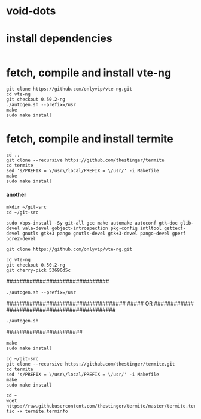# void-dots

# install dependencies
```

```
# fetch, compile and install vte-ng

```
git clone https://github.com/onlyvip/vte-ng.git
cd vte-ng
git checkout 0.50.2-ng 
./autogen.sh --prefix=/usr
make
sudo make install
```
# fetch, compile and install termite
```
cd ..
git clone --recursive https://github.com/thestinger/termite
cd termite
sed 's/PREFIX = \/usr\/local/PREFIX = \/usr/' -i Makefile
make
sudo make install

```


#### another
```
mkdir ~/git-src
cd ~/git-src
```
```
sudo xbps-install -Sy git-all gcc make automake autoconf gtk-doc glib-devel vala-devel gobject-introspection pkg-config intltool gettext-devel gnutls gtk+3 pango gnutls-devel gtk+3-devel pango-devel gperf pcre2-devel
```

```
git clone https://github.com/onlyvip/vte-ng.git
```
```
cd vte-ng
git checkout 0.50.2-ng 
git cherry-pick 53690d5c
```
###############################
```
./autogen.sh --prefix=/usr
```
####################################
      ##### OR ############
################################# 
```
./autogen.sh
```
#######################
```
make
sudo make install

cd ~/git-src
git clone --recursive https://github.com/thestinger/termite.git
cd termite
sed 's/PREFIX = \/usr\/local/PREFIX = \/usr/' -i Makefile
make
sudo make install

```

```
cd ~
wget https://raw.githubusercontent.com/thestinger/termite/master/termite.terminfo
tic -x termite.terminfo
```
